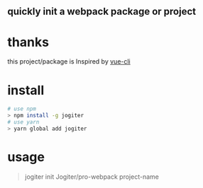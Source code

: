 ## quickly init a webpack package or project


# thanks

this project/package is Inspired by [vue-cli](https://github.com/vuejs/vue-cli)

# install

```sh
# use npm
> npm install -g jogiter
# use yarn
> yarn global add jogiter
```

# usage

>jogiter init Jogiter/pro-webpack project-name
